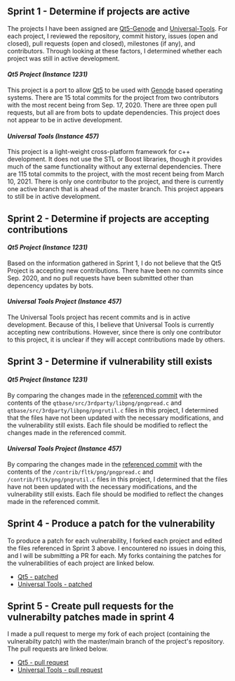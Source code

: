 ## Sprint 1 - Determine if projects are active

The projects I have been assigned are [Qt5-Genode](https://github.com/cproc/qt5#readme) and [Universal-Tools](https://github.com/utechnique/universal_tools).
For each project, I reviewed the repository, commit history, issues (open and closed), pull requests (open and closed), milestones (if any), 
and contributors. Through looking at these factors, I determined whether each project was still in active development. 

#### _Qt5 Project (Instance 1231)_
This project is a port to allow [Qt5](https://www.qt.io/) to be used with [Genode](https://genode.org/) based operating systems. 
There are 15 total commits for the project from two contributors with the most recent being from Sep. 17, 2020. 
There are three open pull requests, but all are from bots to update dependencies. This project does not appear
to be in active development.

#### _Universal Tools (Instance 457)_
This project is a light-weight cross-platform framework for c++ development. It does not use the STL or Boost 
libraries, though it provides much of the same functionality without any external dependencies. There are 115
total commits to the project, with the most recent being from March 10, 2021. There is only one contributor to
the project, and there is currently one active branch that is ahead of the master branch. This project appears 
to still be in active development.

## Sprint 2 - Determine if projects are accepting contributions

#### _Qt5 Project (Instance 1231)_
Based on the information gathered in Sprint 1, I do not believe that the Qt5 Project is accepting new contributions. There have been no commits 
since Sep. 2020, and no pull requests have been submitted other than depencency updates by bots. 

#### _Universal Tools Project (Instance 457)_
The Universal Tools project has recent commits and is in active development. Because of this, I believe that Universal Tools is currently
accepting new contributions. However, since there is only one contributor to this project, it is unclear if they will accept contributions
made by others.

## Sprint 3 - Determine if vulnerability still exists

#### _Qt5 Project (Instance 1231)_
By comparing the changes made in the [referenced commit](https://github.com/glennrp/libpng/commit/347538efbdc21b8df684ebd92d37400b3ce85d55) with the contents of the `qtbase/src/3rdparty/libpng/pngpread.c` and `qtbase/src/3rdparty/libpng/pngrutil.c` files in this project, I determined that the files have not been updated with the necessary modifications, and the vulnerability still exists. Each file should be modified to reflect the changes made in the referenced commit.

#### _Universal Tools Project (Instance 457)_
By comparing the changes made in the [referenced commit](https://github.com/glennrp/libpng/commit/347538efbdc21b8df684ebd92d37400b3ce85d55) with the contents of the `/contrib/fltk/png/pngpread.c` and `/contrib/fltk/png/pngrutil.c` files in this project, I determined that the files have not been updated with the necessary modifications, and the vulnerability still exists. Each file should be modified to reflect the changes made in the referenced commit.

## Sprint 4 - Produce a patch for the vulnerability

To produce a patch for each vulnerability, I forked each project and edited the files referenced in Sprint 3 above. I encountered no issues in doing this, 
and I will be submitting a PR for each. My forks containing the patches for the vulnerabilities of each project are linked below.
* [Qt5 - patched](https://github.com/rossketron/qt5)
* [Universal Tools - patched](https://github.com/rossketron/universal_tools)

## Sprint 5 - Create pull requests for the vulnerabilty patches made in sprint 4

I made a pull request to merge my fork of each project (containing the vulnerabilty patch) with the master/main branch of the project's repository.
The pull requests are linked below.
* [Qt5 - pull request](https://github.com/cproc/qt5/pull/9)
* [Universal Tools - pull request](https://github.com/utechnique/universal_tools/pull/1)
